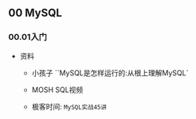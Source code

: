 
## 00 MySQL
### 00.01入门

- 资料

    - 小孩子 ``MySQL是怎样运行的:从根上理解MySQL` 

    - MOSH SQL视频

    - 极客时间: `MySQL实战45讲`

        

